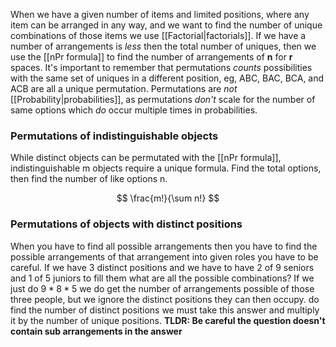 When we have a given number of items and limited positions, where any item can be arranged in any way, and we want to find the number of unique combinations of those items we use [[Factorial|factorials]]. If we have a number of arrangements is *less* then the total number of uniques, then we use the [[nPr formula]] to find the number of arrangements of **n** for **r** spaces. It's important to remember that permutations *counts* possibilities with the same set of uniques in a different position, eg, ABC, BAC, BCA, and ACB are all a unique permutation. Permutations are *not* [[Probability|probabilities]], as permutations *don't* scale for the number of same options which *do* occur multiple times in probabilities. 


### Permutations of indistinguishable objects
While distinct objects can be permutated with the [[nPr formula]], indistinguishable m objects require a unique formula. Find the total options, then find the number of like options n.

$$
\frac{m!}{\sum n!}
$$


### Permutations of objects with distinct positions
When you have to find all possible arrangements then you have to find the possible arrangements of that arrangement into given roles you have to be careful. If we have 3 distinct positions and we have to have 2 of 9 seniors and 1 of 5 juniors to fill them what are all the possible combinations? If we just do $9 * 8* 5$ we do get the number of arrangements possible of those three people, but we ignore the distinct positions they can then occupy. do find the number of distinct positions we must take this answer and multiply it by the number of unique positions. **TLDR: Be careful the question doesn't contain sub arrangements in the answer**